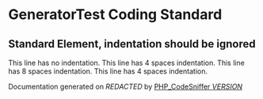 # GeneratorTest Coding Standard

## Standard Element, indentation should be ignored
This line has no indentation.
    This line has 4 spaces indentation.
        This line has 8 spaces indentation.
    This line has 4 spaces indentation.

Documentation generated on *REDACTED* by [PHP_CodeSniffer *VERSION*](https://github.com/PHPCSStandards/PHP_CodeSniffer)
